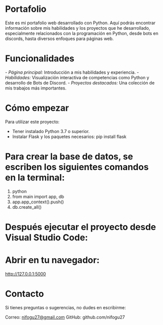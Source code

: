 # Portafolio
Este es mi portafolio web desarrollado con Python. Aquí podrás encontrar información sobre mis habilidades y los proyectos que he desarrollado, especialmente relacionados con la programación en Python, desde bots en discords, hasta diversos enfoques para páginas web.

# Funcionalidades
*- Página principal:* Introducción a mis habilidades y experiencia.
*- Habilidades:* Visualización interactiva de competencias como Python y desarrollo de Bots de Discord.
*- Proyectos destacados:* Una colección de mis trabajos más importantes.

# Cómo empezar
Para utilizar este proyecto:

- Tener instalado Python 3.7 o superior.
- Instalar Flask y los paquetes necesarios:
  pip install flask  

# Para crear la base de datos, se escriben los siguientes comandos en la terminal:
1. python
2. from main import app, db  
3. app.app_context().push()  
4. db.create_all()  

# Después ejecutar el proyecto desde Visual Studio Code:
# Abrir en tu navegador:
http://127.0.0.1:5000  

# Contacto
Si tienes preguntas o sugerencias, no dudes en escribirme:

Correo: nifogu27@gmail.com
GitHub: github.com/nifogu27
